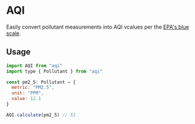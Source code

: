AQI
===

Easily convert pollutant measurements into AQI vcalues per the [EPA's blue scale](https://forum.airnowtech.org/t/the-aqi-equation/169).

Usage
-----

```js
import AQI from "aqi"
import type { Pollutant } from "aqi"

const pm2_5: Pollutant = {
  metric: "PM2.5",
  unit: "PPM",
  value: 12.1
}

AQI.calculate(pm2_5) // 51
```